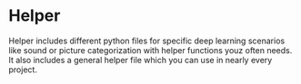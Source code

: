 # Helper

Helper includes different python files for specific deep learning scenarios like sound or picture categorization with
helper functions youz often needs.
It also includes a general helper file which you can use in nearly every project.
